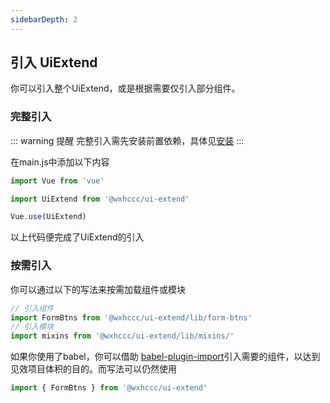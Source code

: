 ```yaml
---
sidebarDepth: 2
---
```


## 引入 UiExtend

你可以引入整个UiExtend，或是根据需要仅引入部分组件。

### 完整引入

::: warning 提醒
完整引入需先安装前置依赖，具体见[安装](./)
:::

在main.js中添加以下内容
``` js
import Vue from 'vue'

import UiExtend from '@wxhccc/ui-extend'

Vue.use(UiExtend)
```
以上代码便完成了UiExtend的引入

### 按需引入

你可以通过以下的写法来按需加载组件或模块
``` js
// 引入组件
import FormBtns from '@wxhccc/ui-extend/lib/form-btns'
// 引入模块
import mixins from '@wxhccc/ui-extend/lib/mixins/'
```

如果你使用了babel，你可以借助 [babel-plugin-import](https://github.com/ant-design/babel-plugin-import)引入需要的组件，以达到见效项目体积的目的。而写法可以仍然使用
``` js
import { FormBtns } from '@wxhccc/ui-extend'
```